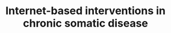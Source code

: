 --- 
abstract: '' 
authors: 
 - E Bendig
 -  N Bauereiß
 -  admin
 -  F Snoek
 -  G Andersson
 -  H Baumeister
doi: '' 
featured: false 
publication: '*Deutsches Ärzteblatt International*, 130' 
publication_short: '' 
publishDate: '2018-01-01' 
title: 'Internet-based interventions in chronic somatic disease' 
url_code: '' 
url_dataset: '' 
url_pdf: '' 
url_poster: '' 
url_project: '' 
url_slides: '' 
url_source: '' 
url_video: '' 
---